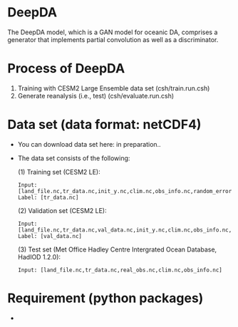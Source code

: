 # DeepDA

The DeepDA model, which is a GAN model for oceanic DA, comprises a generator that implements partial convolution as well as a discriminator.

# Process of DeepDA

  1. Training with CESM2 Large Ensemble data set (csh/train.run.csh)
  2. Generate reanalysis (i.e., test) (csh/evaluate.run.csh)

# Data set (data format: netCDF4)

  - You can download data set here: in preparation..
  
  - The data set consists of the following:
  
    (1) Training set (CESM2 LE):
        
        Input: [land_file.nc,tr_data.nc,init_y.nc,clim.nc,obs_info.nc,random_error.nc]
        Label: [tr_data.nc]
        
    (2) Validation set (CESM2 LE):
        
        Input: [land_file.nc,tr_data.nc,val_data.nc,init_y.nc,clim.nc,obs_info.nc,random_error.nc]
        Label: [val_data.nc]
        
    (3) Test set (Met Office Hadley Centre Intergrated Ocean Database, HadIOD 1.2.0):
        
        Input: [land_file.nc,tr_data.nc,real_obs.nc,clim.nc,obs_info.nc]


# Requirement (python packages)

  -
